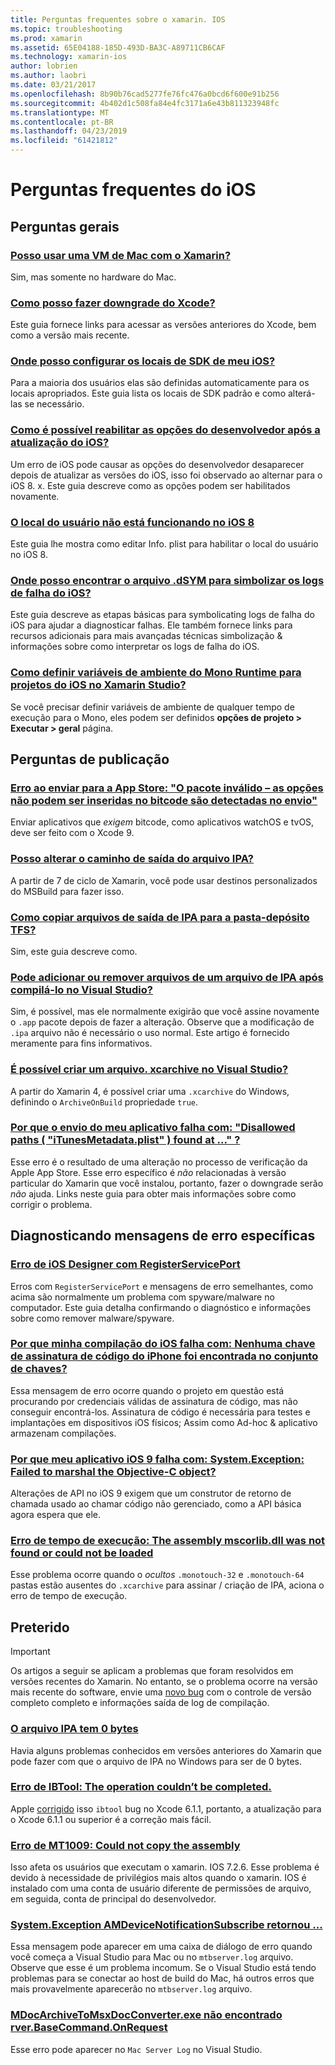 ```yaml
---
title: Perguntas frequentes sobre o xamarin. IOS
ms.topic: troubleshooting
ms.prod: xamarin
ms.assetid: 65E04188-185D-493D-BA3C-A89711CB6CAF
ms.technology: xamarin-ios
author: lobrien
ms.author: laobri
ms.date: 03/21/2017
ms.openlocfilehash: 8b90b76cad5277fe76fc476a0bcd6f600e91b256
ms.sourcegitcommit: 4b402d1c508fa84e4fc3171a6e43b811323948fc
ms.translationtype: MT
ms.contentlocale: pt-BR
ms.lasthandoff: 04/23/2019
ms.locfileid: "61421812"
---
```

# <a name="ios-frequently-asked-questions"></a>Perguntas frequentes do iOS

## <a name="general-questions"></a>Perguntas gerais

### <a name="can-i-use-a-mac-vm-with-xamarinmac-vmmd"></a>[Posso usar uma VM de Mac com o Xamarin?](mac-vm.md)
Sim, mas somente no hardware do Mac.

### <a name="how-can-i-downgrade-xcodedowngrade-xcodemd"></a>[Como posso fazer downgrade do Xcode?](downgrade-xcode.md)
Este guia fornece links para acessar as versões anteriores do Xcode, bem como a versão mais recente.

### <a name="where-can-i-set-my-ios-sdk-locationsios-sdkmd"></a>[Onde posso configurar os locais de SDK de meu iOS?](ios-sdk.md)
Para a maioria dos usuários elas são definidas automaticamente para os locais apropriados. Este guia lista os locais de SDK padrão e como alterá-las se necessário.

### <a name="how-can-i-reenable-developer-options-after-updating-iosupdate-developer-optionsmd"></a>[Como é possível reabilitar as opções do desenvolvedor após a atualização do iOS?](update-developer-options.md)
Um erro de iOS pode causar as opções do desenvolvedor desaparecer depois de atualizar as versões do iOS, isso foi observado ao alternar para o iOS 8. x. Este guia descreve como as opções podem ser habilitados novamente.

### <a name="user-location-not-working-in-ios-8ios8-user-locationmd"></a>[O local do usuário não está funcionando no iOS 8](ios8-user-location.md)
Este guia lhe mostra como editar Info. plist para habilitar o local do usuário no iOS 8.

### <a name="where-can-i-find-the-dsym-file-to-symbolicate-ios-crash-logssymbolicate-ios-crashmd"></a>[Onde posso encontrar o arquivo .dSYM para simbolizar os logs de falha do iOS?](symbolicate-ios-crash.md)
Este guia descreve as etapas básicas para symbolicating logs de falha do iOS para ajudar a diagnosticar falhas. Ele também fornece links para recursos adicionais para mais avançadas técnicas simbolização & informações sobre como interpretar os logs de falha do iOS.


### <a name="how-do-i-set-mono-runtime-environment-variables-for-ios-projects-in-xamarin-studioxs-mono-runtimemd"></a>[Como definir variáveis de ambiente do Mono Runtime para projetos do iOS no Xamarin Studio?](xs-mono-runtime.md)
Se você precisar definir variáveis de ambiente de qualquer tempo de execução para o Mono, eles podem ser definidos **opções de projeto > Executar > geral** página.

## <a name="publishing-questions"></a>Perguntas de publicação

### <a name="error-when-submitting-to-app-store-invalid-bundle---options-not-allowed-to-be-embedded-in-bitcode-are-detected-in-the-submissioninvalid-bundle-bitcodemd"></a>[Erro ao enviar para a App Store: "O pacote inválido – as opções não podem ser inseridas no bitcode são detectadas no envio"](invalid-bundle-bitcode.md)

Enviar aplicativos que _exigem_ bitcode, como aplicativos watchOS e tvOS, deve ser feito com o Xcode 9.

### <a name="can-i-change-the-output-path-of-the-ipa-fileipa-output-pathmd"></a>[Posso alterar o caminho de saída do arquivo IPA?](ipa-output-path.md)
A partir de 7 de ciclo de Xamarin, você pode usar destinos personalizados do MSBuild para fazer isso.

### <a name="how-can-i-copy-ipa-output-files-to-the-tfs-drop-folderipa-tfsmd"></a>[Como copiar arquivos de saída de IPA para a pasta-depósito TFS?](ipa-tfs.md)
Sim, este guia descreve como.

### <a name="can-i-add-files-to-or-remove-files-from-an-ipa-file-after-building-it-in-visual-studiomodify-ipamd"></a>[Pode adicionar ou remover arquivos de um arquivo de IPA após compilá-lo no Visual Studio?](modify-ipa.md)
Sim, é possível, mas ele normalmente exigirão que você assine novamente o `.app` pacote depois de fazer a alteração. Observe que a modificação de `.ipa` arquivo não é necessário o uso normal. Este artigo é fornecido meramente para fins informativos.

### <a name="is-it-possible-to-create-a-xcarchive-archive-from-visual-studiocreate-xcarchivemd"></a>[É possível criar um arquivo. xcarchive no Visual Studio?](create-xcarchive.md)
A partir do Xamarin 4, é possível criar uma `.xcarchive` do Windows, definindo o `ArchiveOnBuild` propriedade `true`.

### <a name="why-does-my-app-submission-fail-with-disallowed-paths--itunesmetadataplist--found-at--itunesmetadata-disallowed-pathsmd"></a>[Por que o envio do meu aplicativo falha com: "Disallowed paths ( "iTunesMetadata.plist" ) found at ..." ?](itunesmetadata-disallowed-paths.md)
Esse erro é o resultado de uma alteração no processo de verificação da Apple App Store. Esse erro específico é _não_ relacionadas à versão particular do Xamarin que você instalou, portanto, fazer o downgrade serão _não_ ajuda. Links neste guia para obter mais informações sobre como corrigir o problema.


## <a name="diagnosing-specific-error-messages"></a>Diagnosticando mensagens de erro específicas

### <a name="ios-designer-error-with-registerserviceporterror-registerserviceportmd"></a>[Erro de iOS Designer com RegisterServicePort](error-registerserviceport.md)
Erros com `RegisterServicePort` e mensagens de erro semelhantes, como acima são normalmente um problema com spyware/malware no computador. Este guia detalha confirmando o diagnóstico e informações sobre como remover malware/spyware.

### <a name="why-does-my-ios-build-fail-with-no-valid-iphone-code-signing-keys-found-in-keychainno-codesigning-keysmd"></a>[Por que minha compilação do iOS falha com: Nenhuma chave de assinatura de código do iPhone foi encontrada no conjunto de chaves?](no-codesigning-keys.md)
Essa mensagem de erro ocorre quando o projeto em questão está procurando por credenciais válidas de assinatura de código, mas não conseguir encontrá-los. Assinatura de código é necessária para testes e implantações em dispositivos iOS físicos; Assim como Ad-hoc & aplicativo armazenam compilações.

### <a name="why-does-my-ios-9-app-fail-with-systemexception-failed-to-marshal-the-objective-c-objectexception-marshal-obj-cmd"></a>[Por que meu aplicativo iOS 9 falha com: System.Exception: Failed to marshal the Objective-C object?](exception-marshal-obj-c.md)
Alterações de API no iOS 9 exigem que um construtor de retorno de chamada usado ao chamar código não gerenciado, como a API básica agora espera que ele.

### <a name="runtime-error-the-assembly-mscorlibdll-was-not-found-or-could-not-be-loadederror-mscorlib-not-foundmd"></a>[Erro de tempo de execução: The assembly mscorlib.dll was not found or could not be loaded](error-mscorlib-not-found.md)
Esse problema ocorre quando o *ocultos* `.monotouch-32` e `.monotouch-64` pastas estão ausentes do `.xcarchive` para assinar / criação de IPA, aciona o erro de tempo de execução.

## <a name="deprecated"></a>Preterido

> [!IMPORTANT]
> Os artigos a seguir se aplicam a problemas que foram resolvidos em versões recentes do Xamarin. No entanto, se o problema ocorre na versão mais recente do software, envie uma [novo bug](~/cross-platform/troubleshooting/questions/howto-file-bug.md) com o controle de versão completo completo e informações saída de log de compilação.



### <a name="ipa-file-is-0-bytesipa-zero-bytesmd"></a>[O arquivo IPA tem 0 bytes](ipa-zero-bytes.md)
Havia alguns problemas conhecidos em versões anteriores do Xamarin que pode fazer com que o arquivo de IPA no Windows para ser de 0 bytes.

### <a name="ibtool-error-the-operation-couldnt-be-completederror-ibtoolmd"></a>[Erro de IBTool: The operation couldn’t be completed.](error-ibtool.md)
Apple [corrigido](https://developer.apple.com/library/ios/releasenotes/DeveloperTools/RN-Xcode/Chapters/xc6_release_notes.html) isso `ibtool` bug no Xcode 6.1.1, portanto, a atualização para o Xcode 6.1.1 ou superior é a correção mais fácil.

### <a name="error-mt1009-could-not-copy-the-assemblyerror-mt1009md"></a>[Erro de MT1009: Could not copy the assembly](error-mt1009.md)
Isso afeta os usuários que executam o xamarin. IOS 7.2.6. Esse problema é devido à necessidade de privilégios mais altos quando o xamarin. IOS é instalado com uma conta de usuário diferente de permissões de arquivo, em seguida, conta de principal do desenvolvedor.

### <a name="systemexception-amdevicenotificationsubscribe-returned-exception-amddevicenotificationsubscribemd"></a>[System.Exception AMDeviceNotificationSubscribe retornou ...](exception-amddevicenotificationsubscribe.md)
Essa mensagem pode aparecer em uma caixa de diálogo de erro quando você começa a Visual Studio para Mac ou no `mtbserver.log` arquivo. Observe que esse é um problema incomum. Se o Visual Studio está tendo problemas para se conectar ao host de build do Mac, há outros erros que mais provavelmente aparecerão no `mtbserver.log` arquivo.

### <a name="mdocarchivetomsxdocconverterexe-not-found-rverbasecommandonrequestmdocarchivetomsxdocconverter-not-foundmd"></a>[MDocArchiveToMsxDocConverter.exe não encontrado rver.BaseCommand.OnRequest](mdocarchivetomsxdocconverter-not-found.md)
Esse erro pode aparecer no `Mac Server Log` no Visual Studio.
